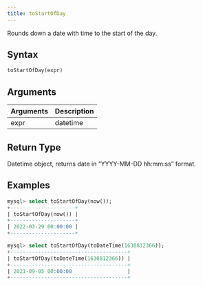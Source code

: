```yaml
---
title: toStartOfDay
---
```


Rounds down a date with time to the start of the day.
## Syntax

```sql
toStartOfDay(expr)
```

## Arguments

| Arguments   | Description |
| ----------- | ----------- |
| expr | datetime |

## Return Type
Datetime object, returns date in “YYYY-MM-DD hh:mm:ss” format.

## Examples

```sql
mysql> select toStartOfDay(now());
+---------------------+
| toStartOfDay(now()) |
+---------------------+
| 2022-03-29 00:00:00 |
+---------------------+

mysql> select toStartOfDay(toDateTime(1630812366));
+--------------------------------------+
| toStartOfDay(toDateTime(1630812366)) |
+--------------------------------------+
| 2021-09-05 00:00:00                  |
+--------------------------------------+
```
